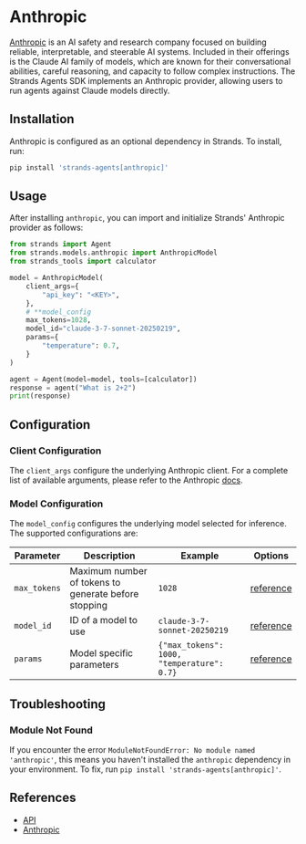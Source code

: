 # Anthropic

[Anthropic](https://docs.anthropic.com/en/home) is an AI safety and research company focused on building reliable, interpretable, and steerable AI systems. Included in their offerings is the Claude AI family of models, which are known for their conversational abilities, careful reasoning, and capacity to follow complex instructions. The Strands Agents SDK implements an Anthropic provider, allowing users to run agents against Claude models directly.

## Installation

Anthropic is configured as an optional dependency in Strands. To install, run:

```bash
pip install 'strands-agents[anthropic]'
```

## Usage

After installing `anthropic`, you can import and initialize Strands' Anthropic provider as follows:

```python
from strands import Agent
from strands.models.anthropic import AnthropicModel
from strands_tools import calculator

model = AnthropicModel(
    client_args={
        "api_key": "<KEY>",
    },
    # **model_config
    max_tokens=1028,
    model_id="claude-3-7-sonnet-20250219",
    params={
        "temperature": 0.7,
    }
)

agent = Agent(model=model, tools=[calculator])
response = agent("What is 2+2")
print(response)
```

## Configuration

### Client Configuration

The `client_args` configure the underlying Anthropic client. For a complete list of available arguments, please refer to the Anthropic [docs](https://docs.anthropic.com/en/api/client-sdks).

### Model Configuration

The `model_config` configures the underlying model selected for inference. The supported configurations are:

|  Parameter | Description | Example | Options |
|------------|-------------|---------|---------|
| `max_tokens` | Maximum number of tokens to generate before stopping | `1028` | [reference](https://docs.anthropic.com/en/api/messages#body-max-tokens)
| `model_id` | ID of a model to use | `claude-3-7-sonnet-20250219` | [reference](https://docs.anthropic.com/en/api/messages#body-model)
| `params` | Model specific parameters | `{"max_tokens": 1000, "temperature": 0.7}` | [reference](https://docs.anthropic.com/en/api/messages)

## Troubleshooting

### Module Not Found

If you encounter the error `ModuleNotFoundError: No module named 'anthropic'`, this means you haven't installed the `anthropic` dependency in your environment. To fix, run `pip install 'strands-agents[anthropic]'`.

## References

- [API](../../../api-reference/models.md)
- [Anthropic](https://docs.anthropic.com/en/home)

